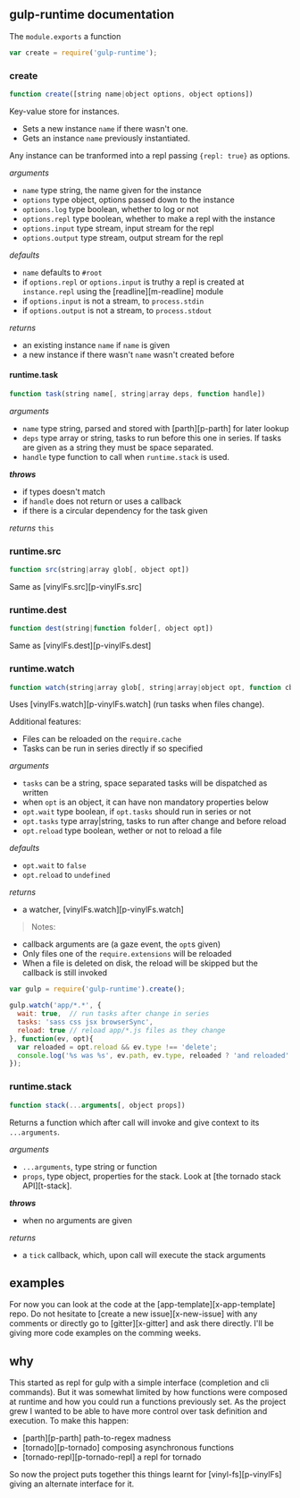 ## gulp-runtime documentation

The `module.exports` a function

```js
var create = require('gulp-runtime');
```

### create
```js
function create([string name|object options, object options])
```
Key-value store for instances.
 - Sets a new instance `name` if there wasn't one.
 - Gets an instance `name` previously instantiated.

Any instance can be tranformed into a repl passing `{repl: true}` as options.

_arguments_
 - `name` type string, the name given for the instance
 - `options` type object, options passed down to the instance
  - `options.log` type boolean, whether to log or not
  - `options.repl` type boolean, whether to make a repl with the instance
  - `options.input` type stream, input stream for the repl
  - `options.output` type stream, output stream for the repl

_defaults_
 - `name` defaults to `#root`
 - if `options.repl` or `options.input` is truthy a repl is created
  at `instance.repl` using the [readline][m-readline] module
  - if `options.input` is not a stream, to `process.stdin`
  - if `options.output` is not a stream, to `process.stdout`

_returns_
 - an existing instance `name` if `name` is given
 - a new instance if there wasn't `name` wasn't created before

#### runtime.task
```js
function task(string name[, string|array deps, function handle])
```

_arguments_
- `name` type string, parsed and stored with [parth][p-parth] for later lookup
- `deps` type array or string, tasks to run before this one in series. If tasks are given as a string they must be space separated.
- `handle` type function to call when `runtime.stack` is used.

**_throws_**
 - if types doesn't match
 - if `handle` does not return or uses a callback
 - if there is a circular dependency for the task given

_returns_ `this`

### runtime.src
```js
function src(string|array glob[, object opt])
```
Same as [vinylFs.src][p-vinylFs.src]

### runtime.dest
```js
function dest(string|function folder[, object opt])
```
Same as [vinylFs.dest][p-vinylFs.dest]

### runtime.watch
```js
function watch(string|array glob[, string|array|object opt, function cb])
```

Uses [vinylFs.watch][p-vinylFs.watch] (run tasks when files change).

Additional features:
  - Files can be reloaded on the `require.cache`
  - Tasks can be run in series directly if so specified

_arguments_
 - `tasks` can be a string, space separated tasks will be dispatched as written
 - when `opt` is an object, it can have non mandatory properties below
  - `opt.wait` type boolean, if `opt.tasks` should run in series or not
  - `opt.tasks` type array|string, tasks to run after change and before reload
  - `opt.reload` type boolean, wether or not to reload a file

_defaults_
 - `opt.wait` to `false`
 - `opt.reload` to `undefined`

_returns_
 - a watcher, [vinylFs.watch][p-vinylFs.watch]

> Notes:
- callback arguments are (a gaze event, the `opt`s given)
- Only files one of the `require.extensions` will be reloaded
- When a file is deleted on disk, the reload will be skipped but the
callback is still invoked

```js
var gulp = require('gulp-runtime').create();

gulp.watch('app/*.*', {
  wait: true,  // run tasks after change in series
  tasks: 'sass css jsx browserSync',
  reload: true // reload app/*.js files as they change
}, function(ev, opt){
  var reloaded = opt.reload && ev.type !== 'delete';
  console.log('%s was %s', ev.path, ev.type, reloaded ? 'and reloaded' : '');
});
```

### runtime.stack
```js
function stack(...arguments[, object props])
```

Returns a function which after call will invoke and give context to its `...arguments`.

_arguments_
- `...arguments`, type string or function
- `props`, type object, properties for the stack. Look at [the tornado stack API][t-stack].

**_throws_**
 - when no arguments are given

_returns_
- a `tick` callback, which, upon call will execute the stack arguments

## examples

For now you can look at the code at the [app-template][x-app-template] repo. Do not hesitate to [create a new issue][x-new-issue] with any comments or directly go to [gitter][x-gitter] and ask there directly. I'll be giving more code examples on the comming weeks.

## why

This started as repl for gulp with a simple interface (completion and cli commands). But it was somewhat limited by how functions were composed at runtime and how you could run a functions previously set. As the project grew I wanted to be able to have more control over task definition and execution. To make this happen:

 - [parth][p-parth] path-to-regex madness
 - [tornado][p-tornado] composing asynchronous functions
 - [tornado-repl][p-tornado-repl] a repl for tornado

So now the project puts together this things learnt for [vinyl-fs][p-vinylFs] giving an alternate interface for it.

